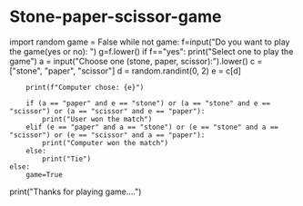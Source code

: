 # Stone-paper-scissor-game

import random
game = False
while not game:
    f=input("Do you want to play the game(yes or no): ")
    g=f.lower()
    if f=="yes":
        print("Select one to play the game")
        a = input("Choose one (stone, paper, scissor):").lower() 
        c = ["stone", "paper", "scissor"]
        d = random.randint(0, 2)
        e = c[d]

        print(f"Computer chose: {e}")

        if (a == "paper" and e == "stone") or (a == "stone" and e == "scissor") or (a == "scissor" and e == "paper"):
            print("User won the match")
        elif (e == "paper" and a == "stone") or (e == "stone" and a == "scissor") or (e == "scissor" and a == "paper"):
            print("Computer won the match")
        else:
            print("Tie")
    else:
        game=True
print("Thanks for playing game....")
